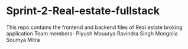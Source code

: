 # Sprint-2-Real-estate-fullstack
This repo contains the frontend and backend files of Real estate broking application
Team members-
Piyush Mouurya
Ravindra Singh Mongolia
Soumya Mitra
